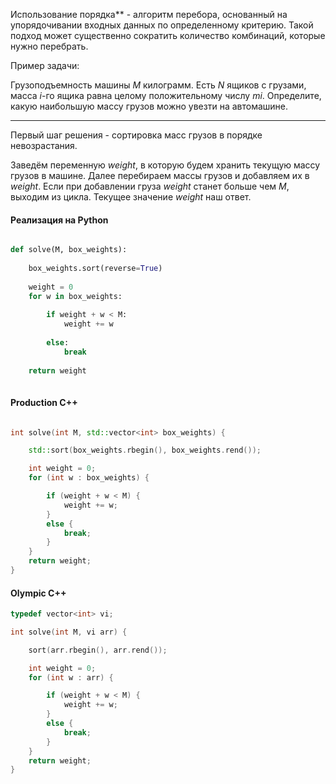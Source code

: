 Использование порядка** - алгоритм перебора, основанный на упорядочивании входных данных по определенному критерию. Такой подход может существенно сократить количество комбинаций, которые нужно перебрать. 

Пример задачи:

Грузоподъемность машины *M* килограмм. Есть *N* ящиков с грузами, масса *i*-го ящика равна целому положительному числу *mi*. Определите, какую наибольшую массу грузов можно увезти на автомашине.

--- 

Первый шаг решения - сортировка масс грузов в порядке невозрастания.

Заведём переменную *weight*, в которую будем хранить текущую массу грузов в машине.
Далее перебираем массы грузов и добавляем их в *weight*. Если при добавлении груза *weight* станет больше чем *M*, выходим из цикла. Текущее значение *weight* наш ответ.

#### Реализация на Python
```python

def solve(M, box_weights):  
      
    box_weights.sort(reverse=True)  
      
    weight = 0  
    for w in box_weights:  
  
        if weight + w < M:  
            weight += w  
              
        else:  
            break  
  
    return weight
	    
```
#### Production C++
```cpp

int solve(int M, std::vector<int> box_weights) {

    std::sort(box_weights.rbegin(), box_weights.rend());

    int weight = 0;
    for (int w : box_weights) {

        if (weight + w < M) {
            weight += w;
        }
        else {
            break;
        }
    }
    return weight;
}


```
#### Olympic C++
```cpp
typedef vector<int> vi;

int solve(int M, vi arr) {

    sort(arr.rbegin(), arr.rend());

    int weight = 0;
    for (int w : arr) {

        if (weight + w < M) {
            weight += w;
        }
        else {
            break;
        }
    }
    return weight;
}